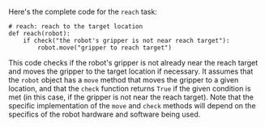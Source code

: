 Here's the complete code for the `reach` task:

```
# reach: reach to the target location
def reach(robot):
    if check("the robot's gripper is not near reach target"):
        robot.move("gripper to reach target")
```

This code checks if the robot's gripper is not already near the reach target and moves the gripper to the target location if necessary. It assumes that the `robot` object has a `move` method that moves the gripper to a given location, and that the `check` function returns `True` if the given condition is met (in this case, if the gripper is not near the reach target). Note that the specific implementation of the `move` and `check` methods will depend on the specifics of the robot hardware and software being used.